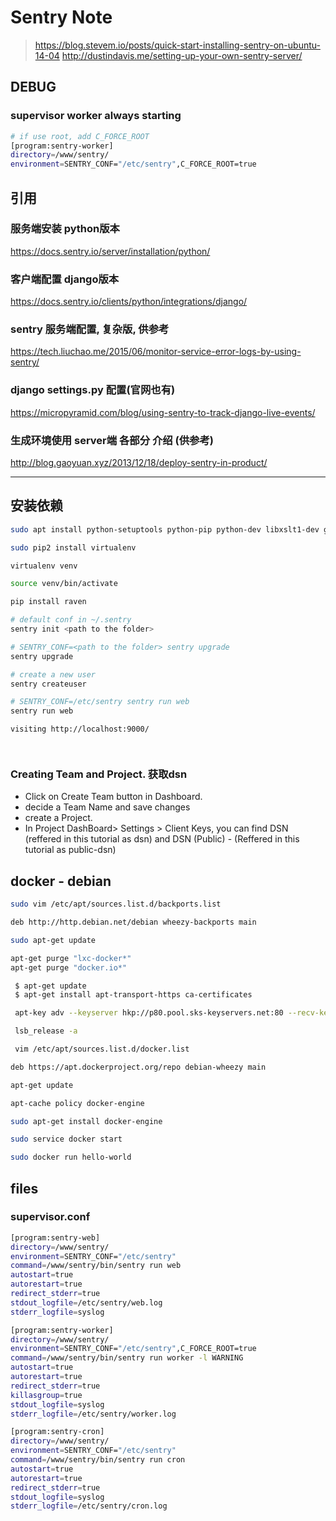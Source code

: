 Sentry Note
===========

> <https://blog.stevem.io/posts/quick-start-installing-sentry-on-ubuntu-14-04>
> <http://dustindavis.me/setting-up-your-own-sentry-server/>

DEBUG
-----

### supervisor worker always starting

``` sh
# if use root, add C_FORCE_ROOT
[program:sentry-worker]
directory=/www/sentry/
environment=SENTRY_CONF="/etc/sentry",C_FORCE_ROOT=true
```

引用
----

### 服务端安装 python版本

<https://docs.sentry.io/server/installation/python/>

### 客户端配置 django版本

<https://docs.sentry.io/clients/python/integrations/django/>

### sentry 服务端配置, 复杂版, 供参考

<https://tech.liuchao.me/2015/06/monitor-service-error-logs-by-using-sentry/>

### django settings.py 配置(官网也有)

<https://micropyramid.com/blog/using-sentry-to-track-django-live-events/>

### 生成环境使用 server端 各部分 介绍 (供参考)

<http://blog.gaoyuan.xyz/2013/12/18/deploy-sentry-in-product/>

---

安装依赖
-------
``` sh
sudo apt install python-setuptools python-pip python-dev libxslt1-dev gcc libffi-dev libjpeg-dev libxml2-dev libxslt-dev libyaml-dev libpq-dev

sudo pip2 install virtualenv

virtualenv venv

source venv/bin/activate

pip install raven

# default conf in ~/.sentry
sentry init <path to the folder>

# SENTRY_CONF=<path to the folder> sentry upgrade
sentry upgrade

# create a new user
sentry createuser

# SENTRY_CONF=/etc/sentry sentry run web
sentry run web

visiting http://localhost:9000/




```

### Creating Team and Project. 获取dsn

- Click on Create Team button in Dashboard.
- decide a Team Name and save changes
- create a Project.
- In Project DashBoard> Settings >  Client Keys, you can find DSN (reffered in this tutorial as dsn) and DSN (Public) - (Reffered in this tutorial as public-dsn)




docker - debian
---------------

``` sh
sudo vim /etc/apt/sources.list.d/backports.list

deb http://http.debian.net/debian wheezy-backports main

sudo apt-get update

apt-get purge "lxc-docker*"
apt-get purge "docker.io*"

 $ apt-get update
 $ apt-get install apt-transport-https ca-certificates

 apt-key adv --keyserver hkp://p80.pool.sks-keyservers.net:80 --recv-keys 58118E89F3A912897C070ADBF76221572C52609D

 lsb_release -a

 vim /etc/apt/sources.list.d/docker.list

deb https://apt.dockerproject.org/repo debian-wheezy main

apt-get update

apt-cache policy docker-engine

sudo apt-get install docker-engine

sudo service docker start

sudo docker run hello-world
```

files
-----

### supervisor.conf

``` sh
[program:sentry-web]
directory=/www/sentry/
environment=SENTRY_CONF="/etc/sentry"
command=/www/sentry/bin/sentry run web
autostart=true
autorestart=true
redirect_stderr=true
stdout_logfile=/etc/sentry/web.log
stderr_logfile=syslog

[program:sentry-worker]
directory=/www/sentry/
environment=SENTRY_CONF="/etc/sentry",C_FORCE_ROOT=true
command=/www/sentry/bin/sentry run worker -l WARNING
autostart=true
autorestart=true
redirect_stderr=true
killasgroup=true
stdout_logfile=syslog
stderr_logfile=/etc/sentry/worker.log

[program:sentry-cron]
directory=/www/sentry/
environment=SENTRY_CONF="/etc/sentry"
command=/www/sentry/bin/sentry run cron
autostart=true
autorestart=true
redirect_stderr=true
stdout_logfile=syslog
stderr_logfile=/etc/sentry/cron.log

```
